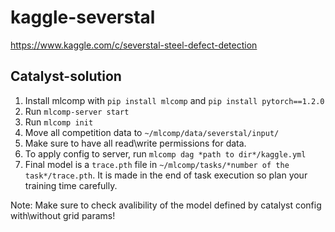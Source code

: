 # kaggle-severstal
https://www.kaggle.com/c/severstal-steel-defect-detection

## Catalyst-solution

1. Install mlcomp with ```pip install mlcomp``` and ```pip install pytorch==1.2.0```
2. Run ```mlcomp-server start```
3. Run ```mlcomp init```
4. Move all competition data to ```~/mlcomp/data/severstal/input/```
5. Make sure to have all read\write permissions for data.
6. To apply config to server, run ```mlcomp dag *path to dir*/kaggle.yml```
7. Final model is a ```trace.pth``` file in ```~/mlcomp/tasks/*number of the task*/trace.pth```. It is made in the end of task execution so plan your training time carefully.

Note: Make sure to check avalibility of the model defined by catalyst config with\without grid params!
